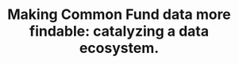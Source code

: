 ---
authors: Charbonneau AL, Brady A, Czajkowski K, Aluvathingal J, Canchi S, Carter R,
  Chard K, Clarke DJB, Crabtree J, Creasy HH, D'Arcy M, Felix V, Giglio M, Gingrich
  A, Harris RM, Hodges TK, Ifeonu O, Jeon M, Kropiwnicki E, Lim MCW, Liming RL, Lumian
  J, Mahurkar AA, Mandal M, Munro JB, Nadendla S, Richter R, Romano C, Rocca-Serra
  P, Schor M, Schuler RE, Tangmunarunkit H, Waldrop A, Williams C, Word K, Sansone
  SA, Ma'ayan A, Wagner R, Foster I, Kesselman C, Brown CT, White O
carousel: false
dccs:
- LINCS
- HMP
- IDG
doi: 10.1093/gigascience/giac105
featured: false
journal: GigaScience
keywords: '["Ecosystem", "Metadata", "Financial Management"]'
landmark: false
layout: '@/layouts/Publication.astro'
pmcid: PMC9677336
pmid: 36409836
title: 'Making Common Fund data more findable: catalyzing a data ecosystem.'
volume: '11'
year: 2022
---
